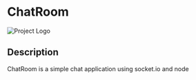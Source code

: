 # ChatRoom

![Project Logo](assets/logo.svg)

## Description
ChatRoom is a simple chat application using socket.io and node
